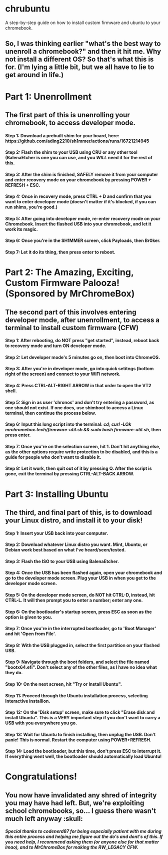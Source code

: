 # chrubuntu
A step-by-step guide on how to install custom firmware and ubuntu to your chromebook.


<h2>So, I was thinking earlier "what's the best way to unenroll a chromebook?" and then it hit me. Why not install a different OS? So that's what this is for. (I'm lying a little bit, but we all have to lie to get around in life.)</h2>

<h1>Part 1: Unenrollment</h1>

<h2>The first part of this is unenrolling your chromebook, to access developer mode.</h2>

<h4>Step 1: Download a prebuilt shim for your board, here: https://github.com/ading2210/sh1mmer/actions/runs/16721214945</h4>

<h4>Step 2: Flash the shim to your USB using CRU or any other tool (BalenaEtcher is one you can use, and you <em><strong>WILL</em></strong> need it for the rest of this.</h4>
        
<h4>Step 3: After the shim is finished, SAFELY remove it from your computer and enter recovery mode on your chromebook by pressing POWER + REFRESH + ESC.</h4>

<h4>Step 4: Once in recovery mode, press CTRL + D and confirm that you want to enter developer mode (doesn't matter if it's blocked, if you can run shims, you're good.)</h4>

<h4>Step 5: After going into developer mode, re-enter recovery mode on your Chromebook. Insert the flashed USB into your chromebook, and let it work its magic.</h4>

<h4>Step 6: Once you're in the SH1MMER screen, click Payloads, then Br0ker.</h4>

<h4>Step 7: Let it do its thing, then press enter to reboot.</h4>


<h1>Part 2: The Amazing, Exciting, Custom Firmware Palooza! (Sponsored by MrChromeBox)</h1>

<h2>The second part of this involves entering developer mode, after unenrollment, to access a terminal to install custom firmware (CFW)</h2>

<h4>Step 1: After rebooting, do NOT press "get started", instead, reboot back to recovery mode and turn ON developer mode.</h4>

<h4>Step 2: Let developer mode's 5 minutes go on, then boot into ChromeOS.</h4>

<h4>Step 3: After you're in developer mode, go into quick setitngs (bottom right of the screen) and connect to your WiFi network.</h4>

<h4>Step 4: Press CTRL-ALT-RIGHT ARROW in that order to open the VT2 shell.</h4>

<h4>Step 5: Sign in as user 'chronos' and don't try entering a password, as one should not exist. If one does, use shimboot to access a Linux terminal, then continue the process below.</h4>

<h4>Step 6: Input this long script into the terminal: <em>cd; curl -LOk mrchromebox.tech/firmware-util.sh && sudo bash firmware-util.sh</em>, then press enter.</h4>

<h4>Step 7: Once you're on the selection screen, hit 1. Don't hit anything else, as the other options require write protection to be disabled, and this is a guide for people who don't want to disable it.</h4>

<h4>Step 8: Let it work, then quit out of it by pressing Q. After the script is gone, exit the terminal by pressing CTRL-ALT-BACK ARROW.</h4>


<h1>Part 3: Installing Ubuntu</h1>


<h2>The third, and final part of this, is to download your Linux distro, and install it to your disk!</h2>

<h4>Step 1: Insert your USB back into your computer.</h4>

<h4>Step 2: Download whatever Linux distro you want. Mint, Ubuntu, or Debian work best based on what I've heard/seen/tested.</h4>

<h4>Step 3: Flash the ISO to your USB using BalenaEtcher.</h4>

<h4>Step 4: Once the USB has been flashed again, open your chromebook and go to the developer mode screen. Plug your USB in when you get to the developer mode screen.</h4>

<h4>Step 5: On the developer mode screen, do NOT hit CTRL-D, instead, hit CTRL-L. It will then prompt you to enter a number; enter any one.</h4>

<h4>Step 6: On the bootloader's startup screen, press ESC as soon as the option is given to you.</h4>

<h4>Step 7: Once you're in the interrupted bootloader, go to 'Boot Manager' and hit 'Open from File'.</h4>

<h4>Step 8: With the USB plugged in, select the first partition on your flashed USB.</h4>

<h4>Step 9: Navigate through the boot folders, and select the file named "bootx64.efi". Don't select any of the other files, as I have no idea what they do.</h4>

<h4>Step 10: On the next screen, hit "Try or Install Ubuntu".</h4>

<h4>Step 11: Proceed through the Ubuntu installation process, selecting Interactive installion.</h4>

<h4>Step 12: On the 'Disk setup' screen, make sure to click "Erase disk and install Ubuntu". This is a VERY important step if you don't want to carry a USB with you everywhere you go.</h4>

<h4>Step 13: Wait for Ubuntu to finish installing, then unplug the USB. Don't panic! This is normal. Restart the computer using POWER+REFRESH.</h4>

<h4>Step 14: Load the bootloader, but this time, don't press ESC to interrupt it. If everything went well, the bootloader should automatically load Ubuntu!</h4>


<h1>Congratulations!</h1>


<h2>You now have invalidated any shred of integrity you may have had left. But, we're exploiting school chromebooks, so... I guess there wasn't much left anyway :skull:</h2>


<h5>Special thanks to codenerd87 for being especially patient with me during this entire process and helping me figure out the do's and dont's of this. If you need help, I recommend asking them (or anyone else for that matter lmao), and to MrChromeBox for making the RW_LEGACY CFW.</h5>

